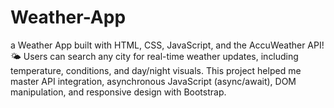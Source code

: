 # Weather-App
a Weather App built with HTML, CSS, JavaScript, and the AccuWeather API! 🌤️ Users can search any city for real-time weather updates, including temperature, conditions, and day/night visuals. This project helped me master API integration, asynchronous JavaScript (async/await), DOM manipulation, and responsive design with Bootstrap.
